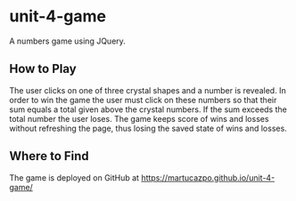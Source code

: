 # unit-4-game

A numbers game using JQuery.

## How to Play

The user clicks on one of three crystal shapes and a number is revealed. In order to win the game the user must click on these numbers so that their sum equals a total given above the crystal numbers. If the sum exceeds the total number the user loses. The game keeps score of wins and losses without refreshing the page, thus losing the saved state of wins and losses.

## Where to Find

The game is deployed on GitHub at https://martucazpo.github.io/unit-4-game/
